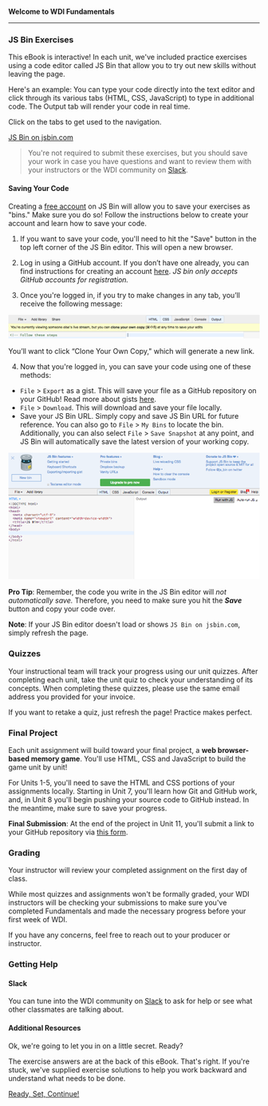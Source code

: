**Welcome to WDI Fundamentals**

---

### JS Bin Exercises

This eBook is interactive! In each unit, we've included practice exercises using a code editor called JS Bin that allow you to try out new skills without leaving the page.

Here's an example: You can type your code directly into the text editor and click through its various tabs (HTML, CSS, JavaScript) to type in additional code. The Output tab will render your code in real time.

Click on the tabs to get used to the navigation.

<a class="jsbin-embed" href="https://jsbin.com/zojica/embed?html,output&height=600px">JS Bin on jsbin.com</a><script src="https://static.jsbin.com/js/embed.min.js?3.35.12"></script>

>You're not required to submit these exercises, but you should save your work in case you have questions and want to review them with your instructors or the WDI community on [Slack](00_chapter/intro.md).


#### Saving Your Code

Creating a [free account](https://jsbin.com/login) on JS Bin will allow you to save your exercises as "bins." Make sure you do so! Follow the instructions below to create your account and learn how to save your code.

1)  If you want to save your code, you'll need to hit the "Save" button in the top left corner of the JS Bin editor. This will open a new browser.

2) Log in using a GitHub account. If you don’t have one already, you can find instructions for creating an account [here](../07_chapter/07_exercise.html). *JS bin only accepts GitHub accounts for registration.*

3) Once you're logged in, if you try to make changes in any tab, you’ll receive the following message:

![](../assets/elkwebdesign/jsbin_clone.png)

You’ll want to click “Clone Your Own Copy," which will generate a new link.

4) Now that you're logged in, you can save your code using one of these methods:

* `File` > `Export` as a gist. This will save your file as a GitHub repository on your GitHub! Read more about gists [here](https://help.github.com/articles/about-gists/).
* `File` > `Download`. This will download and save your file locally.
* Save your JS Bin URL. Simply copy and save JS Bin URL for future reference. You can also go to `File` > `My Bins` to locate the bin. Additionally, you can also select `File` > `Save Snapshot` at any point, and JS Bin will automatically save the latest version of your working copy.


![](../assets/elkwebdesign/jsbin.png)


**Pro Tip**: Remember, the code you write in the JS Bin editor will *not automatically save.* Therefore, you need to make sure you hit the ***Save*** button and copy your code over.

**Note**: If your JS Bin editor doesn't load or shows `JS Bin on jsbin.com`, simply refresh the page.


### Quizzes

Your instructional team will track your progress using our unit quizzes. After completing each unit, take the unit quiz to check your understanding of its concepts. When completing these quizzes, please use the same email address you provided for your invoice.

If you want to retake a quiz, just refresh the page! Practice makes perfect.

### Final Project

Each unit assignment will build toward your final project, a **web browser-based memory game**. You'll use HTML, CSS and JavaScript to build the game unit by unit!

For Units 1-5, you'll need to save the HTML and CSS portions of your assignments locally. Starting in Unit 7, you'll learn how Git and GitHub work, and, in Unit 8 you'll begin pushing your source code to GitHub instead. In the meantime, make sure to save your progress.

**Final Submission**: At the end of the project in Unit 11, you'll submit a link to your GitHub repository via [this form](https://ga-immersives.typeform.com/to/UHC5Yp).


### Grading

Your instructor will review your completed assignment on the first day of class.

While most quizzes and assignments won't be formally graded, your WDI instructors will be checking your submissions to make sure you've completed Fundamentals and made the necessary progress before your first week of WDI.

If you have any concerns, feel free to reach out to your producer or instructor.


### Getting Help

#### Slack

You can tune into the WDI community on [Slack](00_chapter/intro.md) to ask for help or see what other classmates are talking about.

#### Additional Resources

Ok, we're going to let you in on a little secret. Ready?

The exercise answers are at the back of this eBook. That's right. If you're stuck, we've supplied exercise solutions to help you work backward and understand what needs to be done.

[Ready, Set, Continue!](../01_chapter/02_lesson.md)
